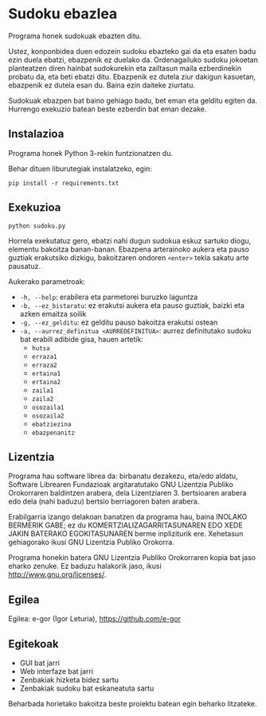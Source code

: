 # Sudoku ebazlea

Programa honek sudokuak ebazten ditu.

Ustez, konponbidea duen edozein sudoku ebazteko gai da eta esaten badu ezin duela ebatzi, ebazpenik ez duelako da. Ordenagailuko sudoku jokoetan planteatzen diren hainbat sudokurekin eta zailtasun maila ezberdinekin probatu da, eta beti ebatzi ditu. Ebazpenik ez dutela ziur dakigun kasuetan, ebazpenik ez dutela esan du. Baina ezin daiteke ziurtatu.

Sudokuak ebazpen bat baino gehiago badu, bet eman eta gelditu egiten da. Hurrengo exekuzio batean beste ezberdin bat eman dezake.

## Instalazioa

Programa honek Python 3-rekin funtzionatzen du.

Behar dituen liburutegiak instalatzeko, egin:

```shell script
pip install -r requirements.txt
```

## Exekuzioa

```shell script
python sudoku.py
```

Horrela exekutatuz gero, ebatzi nahi dugun sudokua eskuz sartuko diogu, elementu bakoitza banan-banan. Ebazpena arterainoko aukera eta pauso guztiak erakutsiko dizkigu, bakoitzaren ondoren `<enter>` tekla sakatu arte pausatuz.

Aukerako parametroak:

* `-h, --help`: erabilera eta parmetorei buruzko laguntza
* `-b, --ez_bistaratu`: ez erakutsi aukera eta pauso guztiak, baizki eta azken emaitza soilik
* `-g, --ez_gelditu`: ez gelditu pauso bakoitza erakutsi ostean
* `-a, --aurrez_definitua <AURREDEFINITUA>`: aurrez definitutako sudoku bat erabili adibide gisa, hauen artetik:
  * `hutsa`
  * `erraza1`
  * `erraza2`
  * `ertaina1`
  * `ertaina2`
  * `zaila1`
  * `zaila2`
  * `osozaila1`
  * `osozaila2`
  * `ebatziezina`
  * `ebazpenanitz`

## Lizentzia

Programa hau software librea da: birbanatu dezakezu, eta/edo aldatu,
Software Librearen Fundazioak argitaratutako GNU Lizentzia Publiko
Orokorraren baldintzen arabera, dela Lizentziaren 3. bertsioaren arabera
edo dela (nahi baduzu) bertsio berriagoren baten arabera.

Erabilgarria izango delakoan banatzen da programa hau, baina INOLAKO
BERMERIK GABE; ez du KOMERTZIALIZAGARRITASUNAREN EDO XEDE JAKIN BATERAKO
EGOKITASUNAREN berme inpliziturik ere. Xehetasun gehiagorako ikusi GNU
Lizentzia Publiko Orokorra.

Programa honekin batera GNU Lizentzia Publiko Orokorraren kopia bat jaso
eharko zenuke. Ez baduzu halakorik jaso, ikusi
<http://www.gnu.org/licenses/>.

## Egilea

Egilea: e-gor (Igor Leturia), <https://github.com/e-gor>

## Egitekoak

* GUI bat jarri
* Web interfaze bat jarri
* Zenbakiak hizketa bidez sartu
* Zenbakiak sudoku bat eskaneatuta sartu

Beharbada horietako bakoitza beste proiektu batean egin beharko litzateke.
